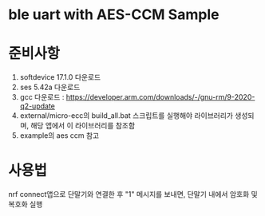 # ble uart with AES-CCM Sample

# 준비사항
1. softdevice 17.1.0 다운로드
2. ses 5.42a 다운로드
3. gcc 다운로드 : https://developer.arm.com/downloads/-/gnu-rm/9-2020-q2-update
4. external/micro-ecc의 build_all.bat 스크립트를 실행해야 라이브러리가 생성되며, 해당 앱에서 이 라이브러리를 참조함
5. example의 aes ccm 참고


# 사용법
nrf connect앱으로 단말기와 연결한 후 "1" 메시지를 보내면, 단말기 내에서 암호화 및 복호화 실행